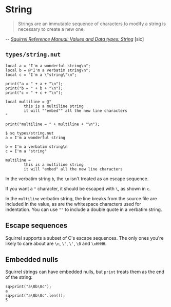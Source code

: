 # String

> Strings are an immutable sequence of characters to modify a string is necessary to create a new one.

-- *[Squirrel Reference Manual: Values and Data types: String](http://www.squirrel-lang.org/doc/squirrel3.html#d0e473)* [sic]

## `types/string.nut`

[//]: # (sq types/string.nut)

```
local a = "I'm a wonderful string\n";
local b = @"I'm a verbatim string\n";
local c = "I'm a \"string\"\n";

print("a = " + a + "\n");
print("b = " + b + "\n");
print("c = " + c + "\n");

local multiline = @"
        this is a multiline string
        it will ""embed"" all the new line characters
"

print("multiline = " + multiline + "\n");
```

```
$ sq types/string.nut
a = I'm a wonderful string

b = I'm a verbatim string\n
c = I'm a "string"

multiline =
        this is a multiline string
        it will "embed" all the new line characters

```

[//]: # (END)

In the verbatim string `b`, the `\n` isn't treated as an escape sequence.

If you want a `"` character, it should be escaped with `\`, as shown in `c`.

In the `multiline` verbatim string, the line breaks from the source file are included in the value, as are the whitespace characters used for indentation. You can use `""` to include a double quote in a verbatim string.

## Escape sequences

Squirrel supports a subset of C's escape sequences. The only ones you're likely to care about are `\n`, `\"`, `\'`, `\0` and `\xHHHH`.

## Embedded nulls

Squirrel strings can have embedded nulls, but `print` treats them as the end of the string:

```
sq>print("a\0b\0c");
a
sq>print("a\0b\0c".len());
5
```
